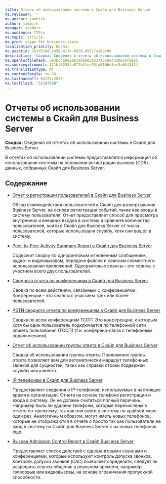 ```yaml
---
title: Отчеты об использовании системы в Скайп для Business Server
ms.reviewer: ''
ms.author: jambirk
author: jambirk
manager: serdars
ms.audience: ITPro
ms.topic: article
ms.prod: skype-for-business-itpro
localization_priority: Normal
ms.assetid: 187d316d-2456-417e-b636-05527a18ef06
description: 'Сводка: Сведения о отчеты об использовании системы в Скайп для Business Server.'
ms.openlocfilehash: 5e3bcca092eb1ab8e03a837455924320e3af5e9b
ms.sourcegitcommit: 111bf6255fa877b3fce70fa8166e8ec5a6643434
ms.translationtype: MT
ms.contentlocale: ru-RU
ms.lasthandoff: 04/23/2019
ms.locfileid: "32197508"
---
```

# <a name="system-usage-reports-in-skype-for-business-server"></a>Отчеты об использовании системы в Скайп для Business Server
 
**Сводка:** Сведения об отчетах об использовании системы в Скайп для Business Server.
  
В отчетах об использовании системы предоставляется информация об использовании системы на основании регистрации вызовов (CDR) данных, собранных Скайп для Business Server.
  
## <a name="in-this-section"></a>Содержание

- [Отчет о регистрации пользователей в Скайп для Business Server](user-registration-report.md)
    
    Обзор взаимодействия пользователей к Скайп для развертывания Business Server, на основе регистрации событий, такие как входы в систему пользователя. Отчет предоставляет способ для просмотра внутренних и внешних входов в систему и сравните количество пользователей, войти в Скайп для Business Server от числа пользователей, которые использовали службу, хотя они вошел в систему.
    
- [Peer-to-Peer Activity Summary Report в Скайп для Business Server](peer-to-peer-activity-summary-report.md)
    
    Содержит сводку по одноранговым мгновенным сообщениям, аудио- и видеовызовам, передаче файлов и сеансам совместного использования приложений. Одноранговые сеансы – это сеансы с участием всего двух пользователей.
    
- [Сводного отчета по конференциям в Скайп для Business Server](conference-summary-report.md)
    
    Сводка по всем действиям, связанным с конференциями. Конференции – это сеансы с участием трех или более пользователей.
    
- [PSTN сводного отчета по конференциям в Скайп для Business Server](pstn-conference-summary-report.md)
    
    Сводка по всем конференциям ТСОП. Это конференции, к которым хотя бы один пользователь подключается по телефонной сети общего пользования (ТСОП) (т.н. конференц-связь с телефонным подключением).
    
- [Отчет об использовании группы ответа в Скайп для Business Server](response-group-usage-report.md)
    
    Сводка об использовании группы ответа. Приложение группы ответа позволяет вам для автоматически маршрут телефонных звонков для сущностей, таких как справки строки поддержки службы или клиента.
    
- [IP-телефонам в Скайп для Business Server](ip-phone-inventory-report.md)
    
    Предоставляет сведения о IP-телефонов, используемых в настоящее время в организации. Отчета на основе телефона регистрации и входа в систему. Он не должен считаться полный перечень. Например было ли удалено телефоны, которые перечислены в отчете по-прежнему, так как они войти в систему по крайней мере один раз. Аналогичным образом, могут иметь новых телефонов, которые не отображаются в отчете о просто так как пользователи не вход в систему на Скайп для Business Server с их новых телефонов еще.
    
- [Вызова Admission Control Report в Скайп Business Server](call-admission-control-report.md)
    
    Предоставляет список действий с одноранговыми сеансами и конференциями, которые используют контроль допуска звонков. Контроль допуска звонков (CAC) позволяет определить, следует ли разрешить сеансы общения в реальном времени, например голосовые или видеовызовы, на основе ограничения пропускной способности.
    

